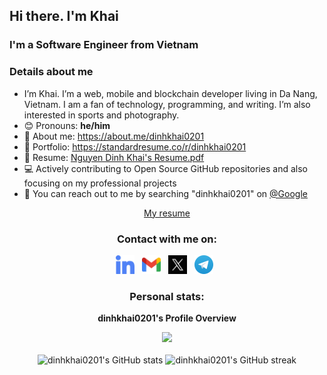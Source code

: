 

## Hi there.  I'm Khai

### I'm a Software Engineer from Vietnam
### Details about me
- I’m Khai. I’m a web, mobile and blockchain developer living in Da Nang, Vietnam. I am a fan of technology, programming, and writing. I’m also interested in sports and photography.
- 😊 Pronouns: **he/him**
- 🌟 About me: <https://about.me/dinhkhai0201>
- 🎨 Portfolio: <https://standardresume.co/r/dinhkhai0201>
- 📄 Resume: <a href="Nguyen Dinh Khai's Resume.pdf">Nguyen Dinh Khai's Resume.pdf</a>
- 💻 Actively contributing to Open Source GitHub repositories and also focusing on my professional projects
- 📧 You can reach out to me by searching "dinhkhai0201" on [@Google](https://github.com/google.com)

<section align="center">
    <div>
      <a href="Nguyen Dinh Khai's Resume.pdf" class="image fit">My resume</a>
    </div>
</section>

<section align="center">
    <h3>Contact with me on:</h3>
    <div>
        <a href="https://linkedin.com/in/dinhkhai0201"><img width="30px" height="30px" src="icons/linkedin.svg" alt="LinkedIn"></a>
        &nbsp;
        <a href="mailto://ndkhai.dev@gmail.com"><img width="30px" height="30px" src="icons/gmail.svg" alt="Email"></a>
        &nbsp;
        <a href="https://twitter.com/dinhkhai0201"><img width="30px" height="30px" src="icons/x.svg" alt="Twitter"></a>
        &nbsp;
        <a href="https://t.me/dinhkhai0201"><img width="30px" height="30px" src="icons/telegram.svg" alt="Telegram"></a>
        &nbsp;
    </div>
</section>

<section align="center">
    <h3>Personal stats:</h3>
    <section align="center">
      <p><b>dinhkhai0201's Profile Overview</b></p>
     <a href="https://hits.seeyoufarm.com"><img src="https://hits.seeyoufarm.com/api/count/incr/badge.svg?url=https%3A%2F%2Fgithub.com%2FDinhKhai0201&count_bg=%2379C83D&title_bg=%23555555&icon=&icon_color=%23E7E7E7&title=hits%2Fviews&edge_flat=false"/></a>
    </section>
    <br/>
    <div>
        <img width="400px" src="https://github-readme-stats.vercel.app/api?username=dinhkhai0201" alt="dinhkhai0201's GitHub stats"/>
        <img width="400px" src="https://github-readme-streak-stats.herokuapp.com/?user=dinhkhai0201&" alt="dinhkhai0201's GitHub streak"/>
    </div>
</section>

